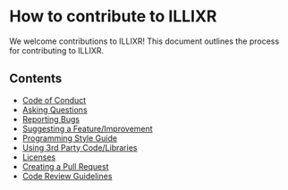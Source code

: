 # How to contribute to ILLIXR

We welcome contributions to ILLIXR! This document outlines the process for contributing to ILLIXR.

## Contents

- [Code of Conduct][1]
- [Asking Questions][2]
- [Reporting Bugs][3]
- [Suggesting a Feature/Improvement][4]
- [Programming Style Guide][5]
- [Using 3rd Party Code/Libraries][6]
- [Licenses][7]
- [Creating a Pull Request][8]
- [Code Review Guidelines][9]

[//]: # (- References -)

[1]:    code_of_conduct.md

[2]:    asking_questions.md

[3]:    opening_an_issue.md

[4]:    feature_request.md

[5]:    style_guide.md

[6]:    third_party.md

[7]:    licenses.md

[8]:    pull_request.md

[9]:    code_review.md
